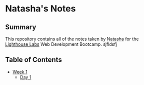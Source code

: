 # Natasha's Notes

## Summary
This repository contains all of the notes taken by [Natasha](https://github.com/natashachiu/) for the [Lighthouse Labs](https://www.lighthouselabs.ca/) Web Development Bootcamp.
sjfldsfj

## Table of Contents
* [Week 1](/Week_1)
  * [Day 1](/Week_1/Day_1)